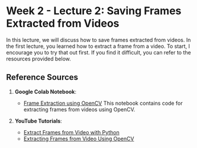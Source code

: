 # Week 2 - Lecture 2: Saving Frames Extracted from Videos

In this lecture, we will discuss how to save frames extracted from videos. In the first lecture, you learned how to extract a frame from a video. To start, I encourage you to try that out first. If you find it difficult, you can refer to the resources provided below.

## Reference Sources

1. **Google Colab Notebook**:
   - [Frame Extraction using OpenCV](https://colab.research.google.com/drive/1qmdfRbxK6eKUmU_1B_w2kVp1MBuvAX-4?usp=sharing)
     This notebook contains code for extracting frames from videos using OpenCV. 

2. **YouTube Tutorials**:
   - [Extract Frames from Video with Python](https://www.youtube.com/watch?v=r1EXdcZd6SQ)  
   - [Extracting Frames from Video Using OpenCV](https://www.youtube.com/watch?v=Ay6Nlb3KJog)
